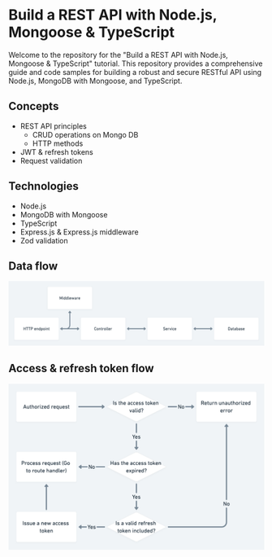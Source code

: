 # Build a REST API with Node.js, Mongoose & TypeScript

Welcome to the repository for the "Build a REST API with Node.js, Mongoose & TypeScript" tutorial. This repository provides a comprehensive guide and code samples for building a robust and secure RESTful API using Node.js, MongoDB with Mongoose, and TypeScript.

## Concepts

- REST API principles
  - CRUD operations on Mongo DB
  - HTTP methods
- JWT & refresh tokens
- Request validation

## Technologies

- Node.js
- MongoDB with Mongoose
- TypeScript
- Express.js & Express.js middleware
- Zod validation

## Data flow

![](./diagrams/data-flow.png)

## Access & refresh token flow

![](./diagrams/refresh-token-flow.png)

